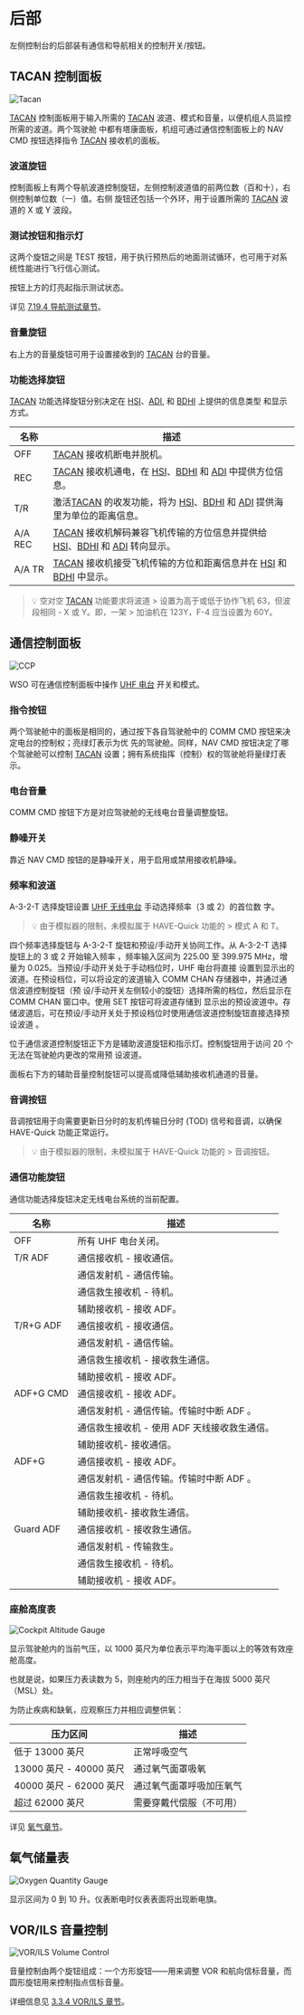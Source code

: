 # 后部

左侧控制台的后部装有通信和导航相关的控制开关/按钮。

## TACAN 控制面板

![Tacan](../../../img/wso_tacan_panel.jpg)

[TACAN](../../../systems/nav_com/tacan.md) 控制面板用于输入所需的
[TACAN](../../../systems/nav_com/tacan.md) 波道、模式和音量，以便机组人员监控所需的波道。两个驾驶舱
中都有塔康面板，机组可通过通信控制面板上的 NAV CMD 按钮选择指令
[TACAN](../../../systems/nav_com/tacan.md) 接收机的面板。

### 波道旋钮

控制面板上有两个导航波道控制旋钮，左侧控制波道值的前两位数（百和十），右侧控制单位数（一）值。右侧
旋钮还包括一个外环，用于设置所需的 [TACAN](../../../systems/nav_com/tacan.md) 波道的 X 或 Y 波段。

### 测试按钮和指示灯

这两个旋钮之间是 TEST 按钮，用于执行预热后的地面测试循环，也可用于对系统性能进行飞行信心测试。

按钮上方的灯亮起指示测试状态。

详见 [7.19.4 导航测试章节](../../../procedures/bit_tests/navigation_tests.md#tacan-test)。

### 音量旋钮

右上方的音量旋钮可用于设置接收到的 [TACAN](../../../systems/nav_com/tacan.md) 台的音量。

### 功能选择旋钮

[TACAN](../../../systems/nav_com/tacan.md) 功能选择旋钮分别决定在
[HSI](../../pilot/flight_director_group.md#horizontal-situation-indicator)、[ADI](../../pilot/flight_director_group.md#attitude-director-indicator),
和 [BDHI](../../wso/upfront_indicators.md#bearing-distance-heading-indicator-bdhi) 上提供的信息类型
和显示方式。

| 名称    | 描述                                                                                                                                                                                                                                                                                                                                  |
| ------- | ------------------------------------------------------------------------------------------------------------------------------------------------------------------------------------------------------------------------------------------------------------------------------------------------------------------------------------- |
| OFF     | [TACAN](../../../systems/nav_com/tacan.md) 接收机断电并脱机。                                                                                                                                                                                                                                                                         |
| REC     | [TACAN](../../../systems/nav_com/tacan.md) 接收机通电，在 [HSI](../../pilot/flight_director_group.md#horizontal-situation-indicator)、[BDHI](../../wso/upfront_indicators.md#bearing-distance-heading-indicator-bdhi) 和 [ADI](../../pilot/flight_director_group.md#attitude-director-indicator) 中提供方位信息。                     |
| T/R     | 激活[TACAN](../../../systems/nav_com/tacan.md) 的收发功能，将为 [HSI](../../pilot/flight_director_group.md#horizontal-situation-indicator)、[BDHI](../../wso/upfront_indicators.md#bearing-distance-heading-indicator-bdhi) 和 [ADI](../../pilot/flight_director_group.md#attitude-director-indicator) 提供海里为单位的距离信息。     |
| A/A REC | [TACAN](../../../systems/nav_com/tacan.md) 接收机解码兼容飞机传输的方位信息并提供给 [HSI](../../pilot/flight_director_group.md#horizontal-situation-indicator)、[BDHI](../../wso/upfront_indicators.md#bearing-distance-heading-indicator-bdhi) 和 [ADI](../../pilot/flight_director_group.md#attitude-director-indicator) 转向显示。 |
| A/A TR  | [TACAN](../../../systems/nav_com/tacan.md) 接收机接受飞机传输的方位和距离信息并在 [HSI](../../pilot/flight_director_group.md#horizontal-situation-indicator) 和 [BDHI](../../wso/upfront_indicators.md#bearing-distance-heading-indicator-bdhi) 中显示。                                                                              |

> 💡 空对空 [TACAN](../../../systems/nav_com/tacan.md) 功能要求将波道 > 设置为高于或低于协作飞机
> 63，但波段相同 - X 或 Y。即，一架 > 加油机在 123Y，F-4 应当设置为 60Y。

## 通信控制面板

![CCP](../../../img/wso_comm_control_panel.jpg)

WSO 可在通信控制面板中操作 [UHF 电台](../../../systems/nav_com/uhf.md) 开关和模式。

### 指令按钮

两个驾驶舱中的面板是相同的，通过按下各自驾驶舱中的 COMM CMD 按钮来决定电台的控制权；亮绿灯表示为优
先的驾驶舱。同样，NAV CMD 按钮决定了哪个驾驶舱可以控制 [TACAN](../../../systems/nav_com/tacan.md)
设置；拥有系统指挥（控制）权的驾驶舱将量绿灯表示。

### 电台音量

COMM CMD 按钮下方是对应驾驶舱的无线电台音量调整旋钮。

### 静噪开关

靠近 NAV CMD 按钮的是静噪开关，用于启用或禁用接收机静噪。

### 频率和波道

A-3-2-T 选择旋钮设置 [UHF 无线电台](../../../systems/nav_com/uhf.md) 手动选择频率（3 或 2）的首位数
字。

> 💡 由于模拟器的限制，未模拟属于 HAVE-Quick 功能的 > 模式 A 和 T。

四个频率选择旋钮与 A-3-2-T 旋钮和预设/手动开关协同工作。从 A-3-2-T 选择旋钮上的 3 或 2 开始输入频率
，频率输入区间为 225.00 至 399.975 MHz，增量为 0.025。当预设/手动开关处于手动档位时，UHF 电台将直接
设置到显示出的波道。在预设档位，可以将设定的波道输入 COMM CHAN 存储器中，并通过通信波道控制旋钮（预
设/手动开关左侧较小的旋钮）选择所需的档位，然后显示在 COMM CHAN 窗口中。使用 SET 按钮可将波道存储到
显示出的预设波道中。存储波道后，可在预设/手动开关处于预设档位时使用通信波道控制旋钮直接选择预设波道
。

位于通信波道控制旋钮正下方是辅助波道旋钮和指示灯。控制旋钮用于访问 20 个无法在驾驶舱内更改的常用预
设波道。

面板右下方的辅助音量控制旋钮可以提高或降低辅助接收机通道的音量。

### 音调按钮

音调按钮用于向需要更新日分时的友机传输日分时 (TOD) 信号和音调，以确保 HAVE-Quick 功能正常运行。

> 💡 由于模拟器的限制，未模拟属于 HAVE-Quick 功能的 > 音调按钮。

### 通信功能旋钮

通信功能选择旋钮决定无线电台系统的当前配置。

| 名称      | 描述                                         |
| --------- | -------------------------------------------- |
| OFF       | 所有 UHF 电台关闭。                          |
| T/R ADF   | 通信接收机 - 接收通信。                      |
|           | 通信发射机 - 通信传输。                      |
|           | 通信救生接收机 - 待机。                      |
|           | 辅助接收机 - 接收 ADF。                      |
| T/R+G ADF | 通信接收机 - 接收通信。                      |
|           | 通信发射机 - 通信传输。                      |
|           | 通信救生接收机 - 接收救生通信。              |
|           | 辅助接收机 - 接收 ADF。                      |
| ADF+G CMD | 通信接收机 - 接收 ADF。                      |
|           | 通信发射机 - 通信传输。传输时中断 ADF 。     |
|           | 通信救生接收机 - 使用 ADF 天线接收救生通信。 |
|           | 辅助接收机- 接收通信。                       |
| ADF+G     | 通信接收机 - 接收 ADF。                      |
|           | 通信发射机 - 通信传输。传输时中断 ADF 。     |
|           | 通信救生接收机 - 待机。                      |
|           | 辅助接收机- 接收救生通信。                   |
| Guard ADF | 通信接收机 - 接收救生通信。                  |
|           | 通信发射机 - 传输救生。                      |
|           | 通信救生接收机 - 待机。                      |
|           | 辅助接收机 - 接收 ADF。                      |

### 座舱高度表

![Cockpit Altitude Gauge](../../../img/wso_cabin_pressure.jpg)

显示驾驶舱内的当前气压，以 1000 英尺为单位表示平均海平面以上的等效有效座舱高度。

也就是说，如果压力表读数为 5，则座舱内的压力相当于在海拔 5000 英尺（MSL）处。

为防止疾病和缺氧，应观察压力并相应调整供氧：

| 压力区间                | 描述                     |
| ----------------------- | ------------------------ |
| 低于 13000 英尺         | 正常呼吸空气             |
| 13000 英尺 - 40000 英尺 | 通过氧气面罩吸氧         |
| 40000 英尺 - 62000 英尺 | 通过氧气面罩呼吸加压氧气 |
| 超过 62000 英尺         | 需要穿戴代偿服（不可用） |

详见 [氧气章节](../../../systems/utility.md#oxygen-system)。

## 氧气储量表

![Oxygen Quantity Gauge](../../../img/wso_oxygen_level.jpg)

显示区间为 0 到 10 升。仪表断电时仪表表面将出现断电旗。

## VOR/ILS 音量控制

![VOR/ILS Volume Control](../../../img/wso_vor_ils_volume.jpg)

音量控制由两个旋钮组成：一个方形旋钮——用来调整 VOR 和航向信标音量，而圆形旋钮用来控制指点信标音量。

详细信息见 [3.3.4 VOR/ILS 章节](../../../systems/nav_com/vor_ils.md)。
